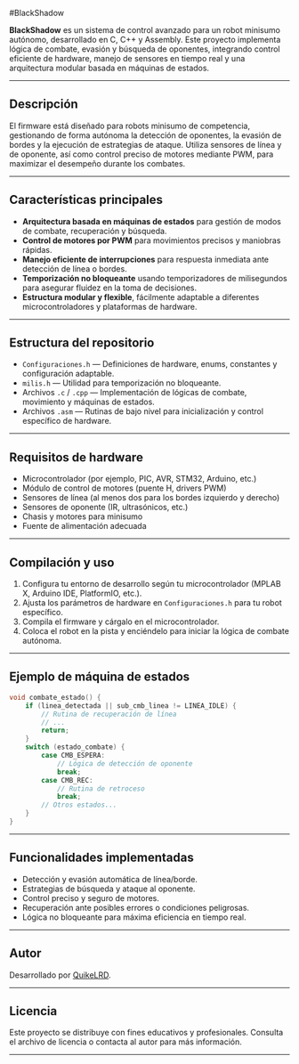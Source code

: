 #BlackShadow

**BlackShadow** es un sistema de control avanzado para un robot minisumo autónomo, desarrollado en C, C++ y Assembly. Este proyecto implementa lógica de combate, evasión y búsqueda de oponentes, integrando control eficiente de hardware, manejo de sensores en tiempo real y una arquitectura modular basada en máquinas de estados.

---

## Descripción

El firmware está diseñado para robots minisumo de competencia, gestionando de forma autónoma la detección de oponentes, la evasión de bordes y la ejecución de estrategias de ataque. Utiliza sensores de línea y de oponente, así como control preciso de motores mediante PWM, para maximizar el desempeño durante los combates.

---

## Características principales

- **Arquitectura basada en máquinas de estados** para gestión de modos de combate, recuperación y búsqueda.
- **Control de motores por PWM** para movimientos precisos y maniobras rápidas.
- **Manejo eficiente de interrupciones** para respuesta inmediata ante detección de línea o bordes.
- **Temporización no bloqueante** usando temporizadores de milisegundos para asegurar fluidez en la toma de decisiones.
- **Estructura modular y flexible**, fácilmente adaptable a diferentes microcontroladores y plataformas de hardware.

---

## Estructura del repositorio

- `Configuraciones.h` — Definiciones de hardware, enums, constantes y configuración adaptable.
- `milis.h` — Utilidad para temporización no bloqueante.
- Archivos `.c` / `.cpp` — Implementación de lógicas de combate, movimiento y máquinas de estados.
- Archivos `.asm` — Rutinas de bajo nivel para inicialización y control específico de hardware.

---

## Requisitos de hardware

- Microcontrolador (por ejemplo, PIC, AVR, STM32, Arduino, etc.)
- Módulo de control de motores (puente H, drivers PWM)
- Sensores de línea (al menos dos para los bordes izquierdo y derecho)
- Sensores de oponente (IR, ultrasónicos, etc.)
- Chasis y motores para minisumo
- Fuente de alimentación adecuada

---

## Compilación y uso

1. Configura tu entorno de desarrollo según tu microcontrolador (MPLAB X, Arduino IDE, PlatformIO, etc.).
2. Ajusta los parámetros de hardware en `Configuraciones.h` para tu robot específico.
3. Compila el firmware y cárgalo en el microcontrolador.
4. Coloca el robot en la pista y enciéndelo para iniciar la lógica de combate autónoma.

---

## Ejemplo de máquina de estados

```c
void combate_estado() {
    if (linea_detectada || sub_cmb_linea != LINEA_IDLE) {
        // Rutina de recuperación de línea
        // ...
        return;
    }
    switch (estado_combate) {
        case CMB_ESPERA:
            // Lógica de detección de oponente
            break;
        case CMB_REC:
            // Rutina de retroceso
            break;
        // Otros estados...
    }
}
```

---

## Funcionalidades implementadas

- Detección y evasión automática de línea/borde.
- Estrategias de búsqueda y ataque al oponente.
- Control preciso y seguro de motores.
- Recuperación ante posibles errores o condiciones peligrosas.
- Lógica no bloqueante para máxima eficiencia en tiempo real.

---

## Autor

Desarrollado por [QuikeLRD](https://github.com/QuikeLRD).

---

## Licencia

Este proyecto se distribuye con fines educativos y profesionales. Consulta el archivo de licencia o contacta al autor para más información.

---
